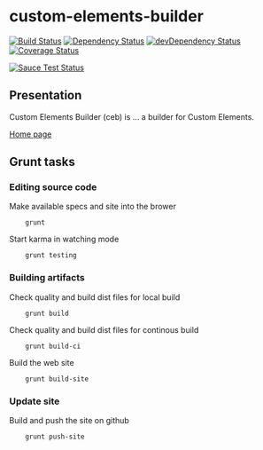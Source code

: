 # custom-elements-builder

[![Build Status](https://travis-ci.org/tmorin/custom-elements-builder.svg)](https://travis-ci.org/tmorin/custom-elements-builder)
[![Dependency Status](https://david-dm.org/tmorin/custom-elements-builder.png)](https://david-dm.org/tmorin/custom-elements-builder)
[![devDependency Status](https://david-dm.org/tmorin/custom-elements-builder/dev-status.png)](https://david-dm.org/tmorin/custom-elements-builder#info=devDependencies)
[![Coverage Status](https://coveralls.io/repos/tmorin/custom-elements-builder/badge.svg)](https://coveralls.io/r/tmorin/custom-elements-builder)

[![Sauce Test Status](https://saucelabs.com/browser-matrix/customelementbuilder.svg)](https://saucelabs.com/u/customelementbuilder)

## Presentation

Custom Elements Builder (ceb) is ... a builder for Custom Elements.

[Home page](http://tmorin.github.io/custom-elements-builder/)

## Grunt tasks

### Editing source code

Make available specs and site into the brower
```shell
    grunt
```

Start karma in watching mode
```shell
    grunt testing
```

### Building artifacts

Check quality and build dist files for local build
```shell
    grunt build
```

Check quality and build dist files for continous build
```shell
    grunt build-ci
```

Build the web site
```shell
    grunt build-site
```

### Update site

Build and push the site on github
```shell
    grunt push-site
```
